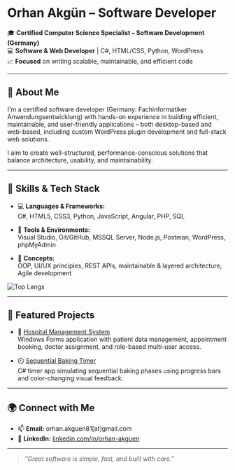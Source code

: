 # Orhan Akgün – Software Developer

🎓 **Certified Computer Science Specialist – Software Development (Germany)**  
💻 **Software & Web Developer** | C#, HTML/CSS, Python, WordPress  
📈 **Focused** on writing scalable, maintainable, and efficient code

---

## 🧠 About Me

I'm a certified software developer (Germany: Fachinformatiker Anwendungsentwicklung) with hands-on experience in building efficient, maintainable, and user-friendly applications – both desktop-based and web-based, including custom WordPress plugin development and full-stack web solutions.

I aim to create well-structured, performance-conscious solutions that balance architecture, usability, and maintainability.

---

## 🔧 Skills & Tech Stack

- 💻 **Languages & Frameworks:**  
  C#, HTML5, CSS3, Python, JavaScript, Angular, PHP, SQL

- 🧰 **Tools & Environments:**  
  Visual Studio, Git/GitHub, MSSQL Server, Node.js, Postman, WordPress, phpMyAdmin

- 🧩 **Concepts:**  
  OOP, UI/UX principles, REST APIs, maintainable & layered architecture, Agile development

![Top Langs](https://github-readme-stats.vercel.app/api/top-langs/?username=OrhanAkguen&layout=compact)

---

## 📌 Featured Projects

- 🏥 [Hospital Management System](https://github.com/OrhanAkguen/hospital-management-and-appointment-system)  
  Windows Forms application with patient data management, appointment booking, doctor assignment, and role-based multi-user access.

- ⏲️ [Sequential Baking Timer](https://github.com/OrhanAkgun/SequentialBakingTimer)  
  C# timer app simulating sequential baking phases using progress bars and color-changing visual feedback.

---

## 🌍 Connect with Me

- 📫 **Email:** orhan.akguen81[at]gmail.com  
- 💼 **LinkedIn:** [linkedin.com/in/orhan-akguen](https://www.linkedin.com/in/orhan-akguen/)  

---

> _“Great software is simple, fast, and built with care.”_

<!--
**OrhanAkguen/OrhanAkguen** is a ✨ _special_ ✨ repository because its `README.md` (this file) appears on your GitHub profile.

Here are some ideas to get you started:

- 🔭 I’m currently working on ...
- 🌱 I’m currently learning ...
- 👯 I’m looking to collaborate on ...
- 🤔 I’m looking for help with ...
- 💬 Ask me about ...
- 📫 How to reach me: ...
- 😄 Pronouns: ...
- ⚡ Fun fact: ...
-->

